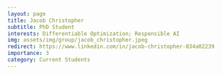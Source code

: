 ```yaml
---
layout: page
title: Jacob Christopher
subtitle: PhD Student
interests: Differentiable Optimization; Responsible AI
img: assets/img/group/jacob_christopher.jpeg
redirect: https://www.linkedin.com/in/jacob-christopher-834a02239
importance: 3
category: Current Students
---
```


